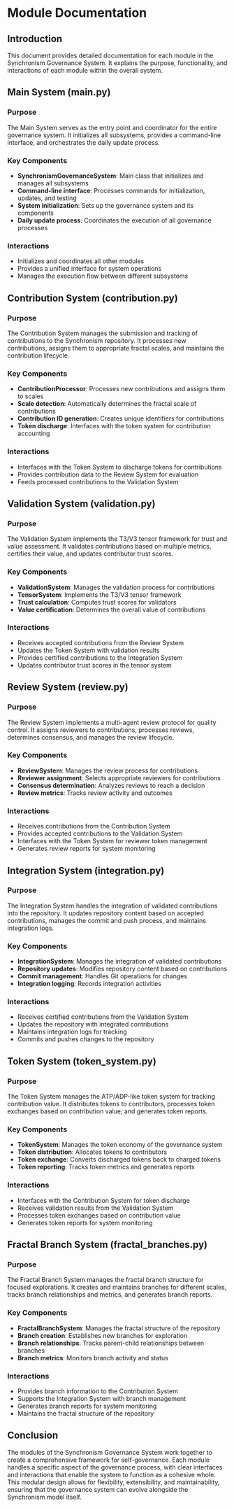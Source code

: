 # Module Documentation

## Introduction

This document provides detailed documentation for each module in the Synchronism Governance System. It explains the purpose, functionality, and interactions of each module within the overall system.

## Main System (main.py)

### Purpose
The Main System serves as the entry point and coordinator for the entire governance system. It initializes all subsystems, provides a command-line interface, and orchestrates the daily update process.

### Key Components
- **SynchronismGovernanceSystem**: Main class that initializes and manages all subsystems
- **Command-line interface**: Processes commands for initialization, updates, and testing
- **System initialization**: Sets up the governance system and its components
- **Daily update process**: Coordinates the execution of all governance processes

### Interactions
- Initializes and coordinates all other modules
- Provides a unified interface for system operations
- Manages the execution flow between different subsystems

## Contribution System (contribution.py)

### Purpose
The Contribution System manages the submission and tracking of contributions to the Synchronism repository. It processes new contributions, assigns them to appropriate fractal scales, and maintains the contribution lifecycle.

### Key Components
- **ContributionProcessor**: Processes new contributions and assigns them to scales
- **Scale detection**: Automatically determines the fractal scale of contributions
- **Contribution ID generation**: Creates unique identifiers for contributions
- **Token discharge**: Interfaces with the token system for contribution accounting

### Interactions
- Interfaces with the Token System to discharge tokens for contributions
- Provides contribution data to the Review System for evaluation
- Feeds processed contributions to the Validation System

## Validation System (validation.py)

### Purpose
The Validation System implements the T3/V3 tensor framework for trust and value assessment. It validates contributions based on multiple metrics, certifies their value, and updates contributor trust scores.

### Key Components
- **ValidationSystem**: Manages the validation process for contributions
- **TensorSystem**: Implements the T3/V3 tensor framework
- **Trust calculation**: Computes trust scores for validators
- **Value certification**: Determines the overall value of contributions

### Interactions
- Receives accepted contributions from the Review System
- Updates the Token System with validation results
- Provides certified contributions to the Integration System
- Updates contributor trust scores in the tensor system

## Review System (review.py)

### Purpose
The Review System implements a multi-agent review protocol for quality control. It assigns reviewers to contributions, processes reviews, determines consensus, and manages the review lifecycle.

### Key Components
- **ReviewSystem**: Manages the review process for contributions
- **Reviewer assignment**: Selects appropriate reviewers for contributions
- **Consensus determination**: Analyzes reviews to reach a decision
- **Review metrics**: Tracks review activity and outcomes

### Interactions
- Receives contributions from the Contribution System
- Provides accepted contributions to the Validation System
- Interfaces with the Token System for reviewer token management
- Generates review reports for system monitoring

## Integration System (integration.py)

### Purpose
The Integration System handles the integration of validated contributions into the repository. It updates repository content based on accepted contributions, manages the commit and push process, and maintains integration logs.

### Key Components
- **IntegrationSystem**: Manages the integration of validated contributions
- **Repository updates**: Modifies repository content based on contributions
- **Commit management**: Handles Git operations for changes
- **Integration logging**: Records integration activities

### Interactions
- Receives certified contributions from the Validation System
- Updates the repository with integrated contributions
- Maintains integration logs for tracking
- Commits and pushes changes to the repository

## Token System (token_system.py)

### Purpose
The Token System manages the ATP/ADP-like token system for tracking contribution value. It distributes tokens to contributors, processes token exchanges based on contribution value, and generates token reports.

### Key Components
- **TokenSystem**: Manages the token economy of the governance system
- **Token distribution**: Allocates tokens to contributors
- **Token exchange**: Converts discharged tokens back to charged tokens
- **Token reporting**: Tracks token metrics and generates reports

### Interactions
- Interfaces with the Contribution System for token discharge
- Receives validation results from the Validation System
- Processes token exchanges based on contribution value
- Generates token reports for system monitoring

## Fractal Branch System (fractal_branches.py)

### Purpose
The Fractal Branch System manages the fractal branch structure for focused explorations. It creates and maintains branches for different scales, tracks branch relationships and metrics, and generates branch reports.

### Key Components
- **FractalBranchSystem**: Manages the fractal structure of the repository
- **Branch creation**: Establishes new branches for exploration
- **Branch relationships**: Tracks parent-child relationships between branches
- **Branch metrics**: Monitors branch activity and status

### Interactions
- Provides branch information to the Contribution System
- Supports the Integration System with branch management
- Generates branch reports for system monitoring
- Maintains the fractal structure of the repository

## Conclusion

The modules of the Synchronism Governance System work together to create a comprehensive framework for self-governance. Each module handles a specific aspect of the governance process, with clear interfaces and interactions that enable the system to function as a cohesive whole. This modular design allows for flexibility, extensibility, and maintainability, ensuring that the governance system can evolve alongside the Synchronism model itself.
